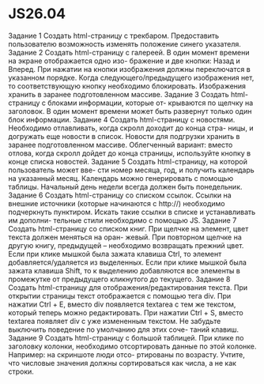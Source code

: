 # JS26.04
Задание 1
Создать html-страницу с трекбаром.
Предоставить пользователю возможность изменять положение
синего указателя.
Задание 2
Создать html-страницу с галереей.
В один момент времени на экране отображается одно изо-
бражение и две кнопки: Назад и Вперед. При нажатии на кнопки
изображения должны переключатся в указанном порядке. Когда
следующего/предыдущего изображения нет, то соответствующую
кнопку необходимо блокировать. Изображения хранить в заранее
подготовленном массиве.
Задание 3
Создать html-страницу с блоками информации, которые от-
крываются по щелчку на заголовок. В один момент времени может
быть развернут только один блок информации.
Задание 4
Создать html-страницу с новостями.
Необходимо отлавливать, когда скролл доходит до конца стра-
ницы, и догружать еще новости в список. Новости для подгрузки
хранить в заранее подготовленном массиве.
Облегченный вариант: вместо отлова, когда скролл дойдет до
конца страницы, используйте кнопку в конце списка новостей.
Задание 5
Создать html-страницу, на которой пользователь может вве-
сти номер месяца, год, и получить календарь на указанный месяц.
Календарь можно генерировать с помощью таблицы. Начальный
день недели всегда должен быть понедельник.
Задание 6
Создать html-страницу со списком ссылок.
Ссылки на внешние источники (которые начинаются с http://)
необходимо подчеркнуть пунктиром.
Искать такие ссылки в списке и устанавливать им дополни-
тельные стили необходимо с помощью JS.
Задание 7
Создать html-страницу со списком книг.
При щелчке на элемент, цвет текста должен меняться на оран-
жевый. При повторном щелчке на другую книгу, предыдущей –
необходимо возвращать прежний цвет.
Если при клике мышкой была зажата клавиша Ctrl, то элемент
добавляется/удаляется из выделенных. Если при клике мышкой
была зажата клавиша Shift, то к выделению добавляются все
элементы в промежутке от предыдущего кликнутого до текущего.
Задание 8
Создать html-страницу для отображения/редактирования текста.
При открытии страницы текст отображается с помощью тега
div. При нажатии Ctrl + E, вместо div появляется textarea с тем
же текстом, который теперь можно редактировать. При нажатии
Ctrl + S, вместо textarea появляет div с уже измененным текстом.
Не забудьте выключить поведение по умолчанию для этих соче-
таний клавиш.
Задание 9
Создать html-страницу с большой таблицей.
При клике по заголовку колонки, необходимо отсортировать
данные по этой колонке. Например: на скриншоте люди отсо-
ртированы по возрасту. Учтите, что числовые значения должны
сортироваться как числа, а не как строки.
